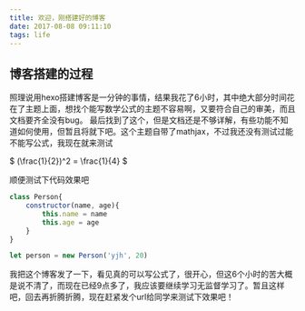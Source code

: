 ```yaml
---
title: 欢迎，刚搭建好的博客
date: 2017-08-08 09:11:10
tags: life
---
```



## 博客搭建的过程

照理说用hexo搭建博客是一分钟的事情，结果我花了6小时，其中绝大部分时间花在了主题上面，想找个能写数学公式的主题不容易啊，又要符合自己的审美，而且文档要齐全没有bug。
最后找到了这个，但是文档还是不够详解，有些功能不知道如何使用，但暂且将就下吧。这个主题自带了mathjax，不过我还没有测试过能不能写公式，我现在就来测试

$ (\frac{1}{2})^2 = \frac{1}{4} $

顺便测试下代码效果吧
```js
class Person{
    constructor(name, age){
        this.name = name
        this.age = age
    }
}

let person = new Person('yjh', 20)
```

我把这个博客发了一下，看见真的可以写公式了，很开心，但这6个小时的苦大概是说不清了，而现在已经9点多了，我应该要继续学习无监督学习了。暂且这样吧，回去再折腾折腾，现在赶紧发个url给同学来测试下效果吧！

